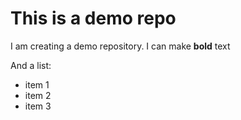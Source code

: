 # This is a demo repo

I am creating a demo repository. I can make **bold** text

And a list:

 - item 1
 - item 2
 - item 3
